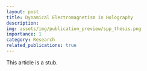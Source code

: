 ```yaml
---
layout: post
title: Dynamical Electromagnetism in Holography
description:
img: assets/img/publication_preview/spp_thesis.png
importance: 1
category: Research
related_publications: true
---
```

This article is a stub.
